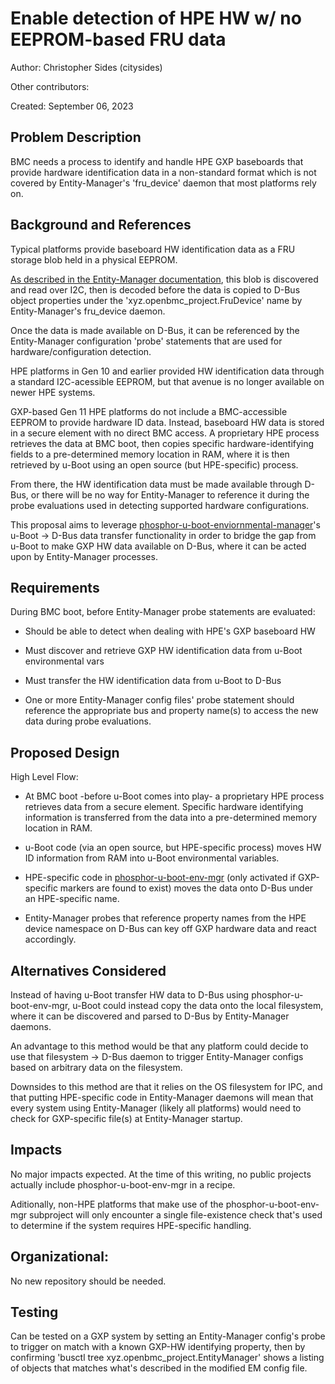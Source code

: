 # Enable detection of HPE HW w/ no EEPROM-based FRU data

Author: Christopher Sides (citysides)

Other contributors: 

Created: September 06, 2023

## Problem Description

BMC needs a process to identify and handle HPE GXP baseboards that provide 
hardware identification data in a non-standard format which is not covered by 
Entity-Manager's 'fru_device' daemon that most platforms rely on. 

## Background and References

Typical platforms provide baseboard HW identification data as a FRU storage
blob held in a physical EEPROM. 

[As described in the Entity-Manager documentation](https://github.com/openbmc/entity-manager/blob/master/docs/my_first_sensors.md), this blob is discovered
and read over I2C, then is decoded before the data is copied to D-Bus object
properties under the 'xyz.openbmc_project.FruDevice' name by Entity-Manager's
fru_device daemon. 

Once the data is made available on D-Bus, it can be referenced by the
Entity-Manager configuration 'probe' statements that are used for
hardware/configuration detection.

HPE platforms in Gen 10 and earlier provided HW identification data through
a standard I2C-acessible EEPROM, but that avenue is no longer available on
newer HPE systems.

GXP-based Gen 11 HPE platforms do not include a BMC-accessible EEPROM to
provide hardware ID data. Instead, baseboard HW data is stored in a secure
element with no direct BMC access. A proprietary HPE process retrieves the
data at BMC boot, then copies specific hardware-identifying fields to a
pre-determined memory location in RAM, where it is then retrieved by u-Boot
using an open source (but HPE-specific) process.

From there, the HW identification data must be made available through D-Bus,
or there will be no way for Entity-Manager to reference it during the probe
evaluations used in detecting supported hardware configurations. 

This proposal aims to leverage [phosphor-u-boot-enviornmental-manager](https://github.com/openbmc/phosphor-u-boot-env-mgr)'s
u-Boot -> D-Bus data transfer functionality in order to bridge the gap
from u-Boot to make GXP HW data available on D-Bus, where it can be
acted upon by Entity-Manager processes.


## Requirements	

During BMC boot, before Entity-Manager probe statements are evaluated:
* Should be able to detect when dealing with HPE's GXP baseboard HW

* Must discover and retrieve GXP HW identification data from u-Boot
  environmental vars  

* Must transfer the HW identification data from u-Boot to D-Bus 

* One or more Entity-Manager config files' probe statement should reference
  the appropriate bus and property name(s) to access the new data during
  probe evaluations.

## Proposed Design

High Level Flow: 

* At BMC boot -before u-Boot comes into play- a proprietary HPE process
  retrieves data from a secure element. Specific hardware identifying
  information is transferred from the data into a pre-determined memory
  location in RAM.

* u-Boot code (via an open source, but HPE-specific process) moves HW
  ID information from RAM into u-Boot environmental variables.

* HPE-specific code in [phosphor-u-boot-env-mgr](https://github.com/openbmc/phosphor-u-boot-env-mgr)
  (only activated if GXP-specific markers are found to exist) moves the
  data onto D-Bus under an HPE-specific name.
  
* Entity-Manager probes that reference property names from the HPE
  device namespace on D-Bus can key off GXP hardware data and react
  accordingly.
		
## Alternatives Considered

Instead of having u-Boot transfer HW data to D-Bus using
phosphor-u-boot-env-mgr, u-Boot could instead copy the data onto the
local filesystem, where it can be discovered and parsed to D-Bus by
Entity-Manager daemons.

An advantage to this method would be that any platform could decide
to use that filesystem -> D-Bus daemon to trigger
Entity-Manager configs based on arbitrary data on the filesystem.

Downsides to this method are that it relies on the OS filesystem for
IPC, and that putting HPE-specific code in Entity-Manager daemons will
mean that every system using Entity-Manager (likely all platforms)
would need to check for GXP-specific file(s) at Entity-Manager startup.

## Impacts

No major impacts expected. At the time of this writing, no public
projects actually include phosphor-u-boot-env-mgr in a recipe. 

Aditionally, non-HPE platforms that make use of the
phosphor-u-boot-env-mgr subproject will only encounter a single
file-existence check that's used to determine if the system requires
HPE-specific handling.

## Organizational:

No new repository should be needed.

## Testing

Can be tested on a GXP system by setting an Entity-Manager config's 
probe to trigger on match with a known GXP-HW identifying property, 
then by confirming 'busctl tree xyz.openbmc_project.EntityManager' 
shows a listing of objects that matches what's described in the 
modified EM config file.

